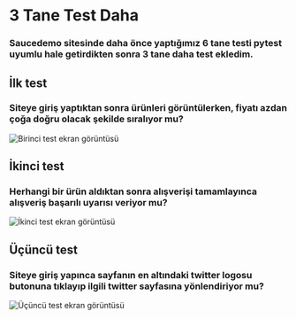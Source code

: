 # 3 Tane Test Daha

### Saucedemo sitesinde daha önce yaptığımız 6 tane testi pytest uyumlu hale getirdikten sonra 3 tane daha test ekledim.

## İlk test 

### Siteye giriş yaptıktan sonra ürünleri görüntülerken, fiyatı azdan çoğa doğru olacak şekilde sıralıyor mu?

![Birinci test ekran görüntüsü](https://)

## İkinci test

### Herhangi bir ürün aldıktan sonra alışverişi tamamlayınca alışveriş başarılı uyarısı veriyor mu?

![İkinci test ekran görüntüsü](https://)

## Üçüncü test

### Siteye giriş yapınca sayfanın en altındaki twitter logosu butonuna tıklayıp ilgili twitter sayfasına yönlendiriyor mu?

![Üçüncü test ekran görüntüsü](https://)